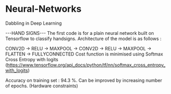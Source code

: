 # Neural-Networks
Dabbling in Deep Learning 

---HAND SIGNS---
The first code is for a plain neural network built on Tensorflow to classify handsigns. 
Architecture of the model is as follows : 

CONV2D -> RELU -> MAXPOOL -> CONV2D -> RELU -> MAXPOOL -> FLATTEN -> FULLYCONNECTED
Cost function is minimised using Softmax Cross Entropy with logits (https://www.tensorflow.org/api_docs/python/tf/nn/softmax_cross_entropy_with_logits)
 
Accuracy on training set : 94.3 %. Can be improved by increasing number of epochs. (Hardware constraints) 



